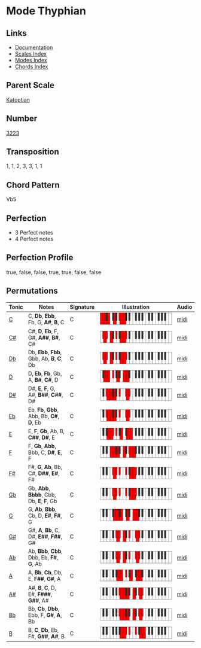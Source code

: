 # Mode Thyphian

## Links

- [Documentation](README.md)
- [Scales Index](Scales.md)
- [Modes Index](Modes.md)
- [Chords Index](Chords.md)

## Parent Scale

[Katoptian](ScaleKatoptian.md)

## Number

[3223](https://ianring.com/musictheory/scales/3223)

## Transposition

1, 1, 2, 3, 3, 1, 1

## Chord Pattern

Vb5

## Perfection

- 3 Perfect notes
- 4 Perfect notes

## Perfection Profile

true, false, false, true, true, false, false

## Permutations

| Tonic | Notes | Signature | Illustration | Audio |
|-------|-------|-----------|--------------|-------|
| [C](ModeCNaturalThyphian.md) | C, **Db**, **Ebb**, Fb, G, **A#**, **B**, C | C | ![CNaturalThyphian](ModeCNaturalThyphian.png) | [midi](https://github.com/edipermadi/music/blob/main/docs/ModeCNaturalThyphian.mid?raw=true) |
| [C#](ModeCSharpThyphian.md) | C#, **D**, **Eb**, F, G#, **A##**, **B#**, C# | C | ![CSharpThyphian](ModeCSharpThyphian.png) | [midi](https://github.com/edipermadi/music/blob/main/docs/ModeCSharpThyphian.mid?raw=true) |
| [Db](ModeDFlatThyphian.md) | Db, **Ebb**, **Fbb**, Gbb, Ab, **B**, **C**, Db | C | ![DFlatThyphian](ModeDFlatThyphian.png) | [midi](https://github.com/edipermadi/music/blob/main/docs/ModeDFlatThyphian.mid?raw=true) |
| [D](ModeDNaturalThyphian.md) | D, **Eb**, **Fb**, Gb, A, **B#**, **C#**, D | C | ![DNaturalThyphian](ModeDNaturalThyphian.png) | [midi](https://github.com/edipermadi/music/blob/main/docs/ModeDNaturalThyphian.mid?raw=true) |
| [D#](ModeDSharpThyphian.md) | D#, **E**, **F**, G, A#, **B##**, **C##**, D# | C | ![DSharpThyphian](ModeDSharpThyphian.png) | [midi](https://github.com/edipermadi/music/blob/main/docs/ModeDSharpThyphian.mid?raw=true) |
| [Eb](ModeEFlatThyphian.md) | Eb, **Fb**, **Gbb**, Abb, Bb, **C#**, **D**, Eb | C | ![EFlatThyphian](ModeEFlatThyphian.png) | [midi](https://github.com/edipermadi/music/blob/main/docs/ModeEFlatThyphian.mid?raw=true) |
| [E](ModeENaturalThyphian.md) | E, **F**, **Gb**, Ab, B, **C##**, **D#**, E | C | ![ENaturalThyphian](ModeENaturalThyphian.png) | [midi](https://github.com/edipermadi/music/blob/main/docs/ModeENaturalThyphian.mid?raw=true) |
| [F](ModeFNaturalThyphian.md) | F, **Gb**, **Abb**, Bbb, C, **D#**, **E**, F | C | ![FNaturalThyphian](ModeFNaturalThyphian.png) | [midi](https://github.com/edipermadi/music/blob/main/docs/ModeFNaturalThyphian.mid?raw=true) |
| [F#](ModeFSharpThyphian.md) | F#, **G**, **Ab**, Bb, C#, **D##**, **E#**, F# | C | ![FSharpThyphian](ModeFSharpThyphian.png) | [midi](https://github.com/edipermadi/music/blob/main/docs/ModeFSharpThyphian.mid?raw=true) |
| [Gb](ModeGFlatThyphian.md) | Gb, **Abb**, **Bbbb**, Cbb, Db, **E**, **F**, Gb | C | ![GFlatThyphian](ModeGFlatThyphian.png) | [midi](https://github.com/edipermadi/music/blob/main/docs/ModeGFlatThyphian.mid?raw=true) |
| [G](ModeGNaturalThyphian.md) | G, **Ab**, **Bbb**, Cb, D, **E#**, **F#**, G | C | ![GNaturalThyphian](ModeGNaturalThyphian.png) | [midi](https://github.com/edipermadi/music/blob/main/docs/ModeGNaturalThyphian.mid?raw=true) |
| [G#](ModeGSharpThyphian.md) | G#, **A**, **Bb**, C, D#, **E##**, **F##**, G# | C | ![GSharpThyphian](ModeGSharpThyphian.png) | [midi](https://github.com/edipermadi/music/blob/main/docs/ModeGSharpThyphian.mid?raw=true) |
| [Ab](ModeAFlatThyphian.md) | Ab, **Bbb**, **Cbb**, Dbb, Eb, **F#**, **G**, Ab | C | ![AFlatThyphian](ModeAFlatThyphian.png) | [midi](https://github.com/edipermadi/music/blob/main/docs/ModeAFlatThyphian.mid?raw=true) |
| [A](ModeANaturalThyphian.md) | A, **Bb**, **Cb**, Db, E, **F##**, **G#**, A | C | ![ANaturalThyphian](ModeANaturalThyphian.png) | [midi](https://github.com/edipermadi/music/blob/main/docs/ModeANaturalThyphian.mid?raw=true) |
| [A#](ModeASharpThyphian.md) | A#, **B**, **C**, D, E#, **F###**, **G##**, A# | C | ![ASharpThyphian](ModeASharpThyphian.png) | [midi](https://github.com/edipermadi/music/blob/main/docs/ModeASharpThyphian.mid?raw=true) |
| [Bb](ModeBFlatThyphian.md) | Bb, **Cb**, **Dbb**, Ebb, F, **G#**, **A**, Bb | C | ![BFlatThyphian](ModeBFlatThyphian.png) | [midi](https://github.com/edipermadi/music/blob/main/docs/ModeBFlatThyphian.mid?raw=true) |
| [B](ModeBNaturalThyphian.md) | B, **C**, **Db**, Eb, F#, **G##**, **A#**, B | C | ![BNaturalThyphian](ModeBNaturalThyphian.png) | [midi](https://github.com/edipermadi/music/blob/main/docs/ModeBNaturalThyphian.mid?raw=true) |

